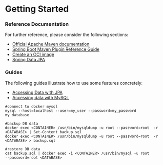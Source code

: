 # Getting Started

### Reference Documentation
For further reference, please consider the following sections:

* [Official Apache Maven documentation](https://maven.apache.org/guides/index.html)
* [Spring Boot Maven Plugin Reference Guide](https://docs.spring.io/spring-boot/docs/3.1.3/maven-plugin/reference/html/)
* [Create an OCI image](https://docs.spring.io/spring-boot/docs/3.1.3/maven-plugin/reference/html/#build-image)
* [Spring Data JPA](https://docs.spring.io/spring-boot/docs/3.1.3/reference/htmlsingle/index.html#data.sql.jpa-and-spring-data)

### Guides
The following guides illustrate how to use some features concretely:

* [Accessing Data with JPA](https://spring.io/guides/gs/accessing-data-jpa/)
* [Accessing data with MySQL](https://spring.io/guides/gs/accessing-data-mysql/)


```shell
#connect to docker mysql
mysql --host=localhost --user=my_user --password=my_password my_database

#backup DB data
docker exec <CONTAINER> /usr/bin/mysqldump -u root --password=root  -r <DATABASE> | Set-Content backup.sql
docker exec <CONTAINER> /usr/bin/mysqldump -u root --password=root  -r <DATABASE> > backup.sql

#restore DB data
cat backup.sql | docker exec -i <CONTAINER> /usr/bin/mysql -u root  
--password=root <DATABASE>
```